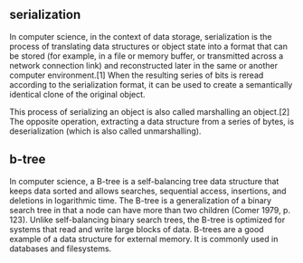 ## serialization

In computer science, in the context of data storage, serialization is the process of translating data structures or object state into a format that can be stored (for example, in a file or memory buffer, or transmitted across a network connection link) and reconstructed later in the same or another computer environment.[1] When the resulting series of bits is reread according to the serialization format, it can be used to create a semantically identical clone of the original object. 

This process of serializing an object is also called marshalling an object.[2] The opposite operation, extracting a data structure from a series of bytes, is deserialization (which is also called unmarshalling).

## b-tree
In computer science, a B-tree is a self-balancing tree data structure that keeps data sorted and allows searches, sequential access, insertions, and deletions in logarithmic time. The B-tree is a generalization of a binary search tree in that a node can have more than two children (Comer 1979, p. 123). Unlike self-balancing binary search trees, the B-tree is optimized for systems that read and write large blocks of data. B-trees are a good example of a data structure for external memory. It is commonly used in databases and filesystems.


